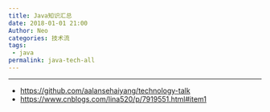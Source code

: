 ```yaml
---
title: Java知识汇总
date: 2018-01-01 21:00
Author: Neo
categories: 技术流
tags:
 - java
permalink: java-tech-all
---
```


---

- <https://github.com/aalansehaiyang/technology-talk>
- <https://www.cnblogs.com/lina520/p/7919551.html#item1>
